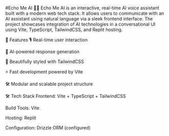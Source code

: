 #Echo Me AI 🎤🤖
Echo Me AI is an interactive, real-time AI voice assistant built with a modern web tech stack. It allows users to communicate with an AI assistant using natural language via a sleek frontend interface. The project showcases integration of AI technologies in a conversational UI using Vite, TypeScript, TailwindCSS, and Replit hosting.

🚀 Features
🎙️ Real-time user interaction

💬 AI-powered response generation

🎨 Beautifully styled with TailwindCSS

⚡️ Fast development powered by Vite

🛠️ Modular and scalable project structure

🛠 Tech Stack
Frontend: Vite + TypeScript + TailwindCSS

Build Tools: Vite

Hosting: Replit

Configuration: Drizzle ORM (configured)
